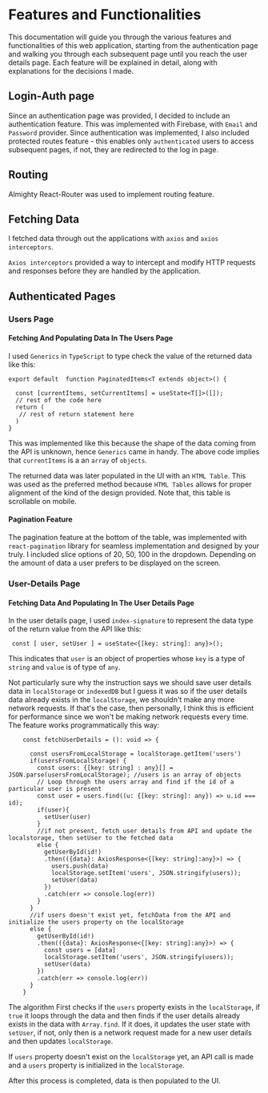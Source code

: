 
# Features and Functionalities

This documentation will guide you through the various features and functionalities of this web application, starting from the authentication page and walking you through each subsequent page until you reach the user details page. Each feature will be explained in detail, along with explanations for the decisions I made.

## Login-Auth page

Since an authentication page was provided, I decided to include an authentication feature. This was implemented with Firebase, with `Email` and `Password` provider. Since authentication was implemented, I also included protected routes feature - this enables only `authenticated` users to access subsequent pages, if not, they are redirected to the log in page.

## Routing

Almighty React-Router was used to implement routing feature.

## Fetching Data

I fetched data through out the applications with `axios` and `axios interceptors`.

`Axios interceptors` provided a way to intercept and modify HTTP requests and responses before they are handled by the application.

## Authenticated Pages

### Users Page

#### Fetching And Populating Data In The Users Page

I used `Generics` in `TypeScript` to type check the value of the returned data like this:

 ```tsx
 export default  function PaginatedItems<T extends object>() {
     
   const [currentItems, setCurrentItems] = useState<T[]>([]);
   // rest of the code here
   return (
    // rest of return statement here
   )
 }
 ``` 
 
This was implemented like this because the shape of the data coming from the API is unknown, hence `Generics` came in handy. The above code implies that `currentItems` is a an `array` of `objects`.

The returned data was later populated in the UI with an `HTML Table`. This was used as the preferred method because `HTML Tables` allows for proper alignment of the kind of the design provided. Note that, this table is scrollable on mobile.

#### Pagination Feature

The pagination feature at the bottom of the table, was implemented with `react-pagination` library for seamless implementation and designed by your truly. I included slice options of 20, 50, 100 in the dropdown. Depending on the amount of data a user prefers to be displayed on the screen.

### User-Details Page

#### Fetching Data And Populating In The User Details Page

In the user details page, I used `index-signature` to represent the data type of the return value from the API like this:

```tsx
 const [ user, setUser ] = useState<{[key: string]: any}>();
```

This indicates that `user` is an object of properties whose `key` is a type of `string` and `value` is of type of `any`. 

Not particularly sure why the instruction says we should save user details data in `localStorage` or `indexedDB` but I guess it was so if the user details data already exists in the `localStorage`, we shouldn't make any more network requests. If that's the case, then personally, I think this is efficient for performance since we won't be making network requests every time. The feature works programmatically this way:

```tsx
    const fetchUserDetails = (): void => {

      const usersFromLocalStorage = localStorage.getItem('users')
      if(usersFromLocalStorage) {
        const users: {[key: string] : any}[] = JSON.parse(usersFromLocalStorage); //users is an array of objects
        // Loop through the users array and find if the id of a particular user is present
        const user = users.find((u: {[key: string]: any}) => u.id === id); 
        if(user){
          setUser(user)
        }
        //if not present, fetch user details from API and update the localstorage, then setUser to the fetched data
        else {
          getUserById(id!)
          .then(({data}: AxiosResponse<{[key: string]:any}>) => {
            users.push(data)
            localStorage.setItem('users', JSON.stringify(users));
            setUser(data)
          })
          .catch(err => console.log(err))
        }
      }
      //if users doesn't exist yet, fetchData from the API and initialize the users property on the localStorage
      else {
        getUserById(id!)
        .then(({data}: AxiosResponse<{[key: string]:any}>) => {
          const users = [data]
          localStorage.setItem('users', JSON.stringify(users));
          setUser(data)
        }) 
        .catch(err => console.log(err)) 
      }
    }
```

The algorithm First checks if the `users` property exists in the `localStorage`, if `true` it loops through the data and then finds if the user details already exists in the data with `Array.find`. If it does, it updates the user state with `setUser`, if not, only then is a network request made for a new user details and then updates `localStorage`. 

If `users` property doesn't exist on the `localStorage` yet, an API call is made and a `users` property is initialized in the `localStorage`.

After this process is completed, data is then populated to the UI.